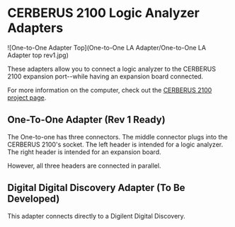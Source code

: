 # CERBERUS 2100 Logic Analyzer Adapters
![One-to-One Adapter Top](One-to-One LA Adapter/One-to-One LA Adapter top rev1.jpg)

These adapters allow you to connect a logic analyzer to the CERBERUS 2100 expansion port--while having an expansion board connected.

For more information on the computer, check out the [CERBERUS 2100 project page](https://www.thebyteattic.com/p/cerberus-2100.html).

## One-To-One Adapter (Rev 1 Ready)
The One-to-one has three connectors. The middle connector plugs into the CERBERUS 2100's socket. The left header is intended for a logic analyzer. The right header is intended for an expansion board.

However, all three headers are connected in parallel.

## Digital Digital Discovery Adapter (To Be Developed)
This adapter connects directly to a Digilent Digital Discovery. 
